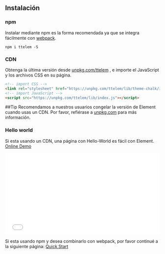 ## Instalación

### npm

Instalar mediante npm es la forma recomendada ya que se integra fácilmente con [webpack](https://webpack.js.org/).

```shell
npm i ttelem -S
```

### CDN

Obtenga la última versión desde [unpkg.com/ttelem](https://unpkg.com/ttelem/) , e importe el JavaScript y los archivos CSS en su página.

```html
<!-- import CSS -->
<link rel="stylesheet" href="https://unpkg.com/ttelem/lib/theme-chalk/index.css">
<!-- import JavaScript -->
<script src="https://unpkg.com/ttelem/lib/index.js"></script>
```

##Tip
Recomendamos a nuestros usuarios congelar la versión de Element cuando usas un CDN. Por favor, refiérase a [unpkg.com](https://unpkg.com) para más información.

### Hello world

Si esta usando un CDN, una página con Hello-World es fácil con Element. [Online Demo](https://codepen.io/ziyoung/pen/rRKYpd)

<iframe height="265" style="width: 100%;" scrolling="no" title="Element demo" src="//codepen.io/ziyoung/embed/rRKYpd/?height=265&theme-id=light&default-tab=html,result" frameborder="no" allowtransparency="true" allowfullscreen="true">
  See the Pen <a href='https://codepen.io/ziyoung/pen/rRKYpd/'>Element demo</a> by hetech
  (<a href='https://codepen.io/ziyoung'>@ziyoung</a>) on <a href='https://codepen.io'>CodePen</a>.
</iframe>

Si esta usando npm y desea combinarlo con webpack, por favor continué a la siguiente página: [Quick Start](/#/es/component/quickstart)
